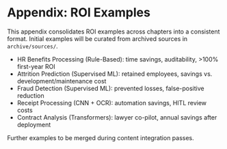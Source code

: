 # Appendix: ROI Examples

This appendix consolidates ROI examples across chapters into a consistent format. Initial examples will be curated from archived sources in `archive/sources/`.

- HR Benefits Processing (Rule-Based): time savings, auditability, >100% first-year ROI
- Attrition Prediction (Supervised ML): retained employees, savings vs. development/maintenance cost
- Fraud Detection (Supervised ML): prevented losses, false-positive reduction
- Receipt Processing (CNN + OCR): automation savings, HITL review costs
- Contract Analysis (Transformers): lawyer co-pilot, annual savings after deployment

Further examples to be merged during content integration passes.

